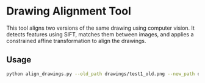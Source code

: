 
# Drawing Alignment Tool

This tool aligns two versions of the same drawing using computer vision. It detects features using SIFT, matches them between images, and applies a constrained affine transformation to align the drawings.

## Usage

```bash
python align_drawings.py --old_path drawings/test1_old.png --new_path drawings/test1_new.png
```
